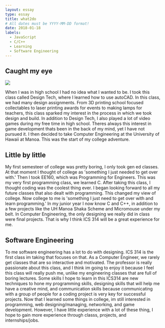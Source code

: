 ```yaml
---
layout: essay
type: essay
title: what2do
# All dates must be YYYY-MM-DD format!
date: 2018-01-18
labels:
  - JavaScript
  - C/C++
  - Learning
  - Software Engineering
---
```


## Caught my eye
<img class="ui medium right floated rounded image" src="../images/apple_lamp.png">

When I was in high school I had no idea what I wanted to be. I took this class called Design Tech, where I learned how to use autoCAD. In this class, we had many design assignments. From 3D printing school focused collectables to laser printing awards for events to making lamps for teachers, this class sparked my interest in the process in which we took design and build. In addition to Design Tech, I also played a lot of video games during my free time in high school. Theres always this interest in game development thats been in the back of my mind, yet I have not pursued it. I then decided to take Computer Engineering at the University of Hawaii at Manoa. This was the start of my college adventure.

## Little by little

My first semesteer of college was pretty boring, I only took gen ed classes. At that moment I thought of college as 'something I just needed to get over with.' Then I took EE160, which was Programming for Engineers. This was my very first programming class, we learned C. After taking this class, I thought coding was the coolest thing ever. I began looking forward to all my future classes that also dealt with programming. This changed my view of college. Now college to me is 'something I just need to get over with and learn programming.' In my junior year I now know C and C++, in addition to a few projects like the UH Manoa Shaka Scheme and Micromouse under my belt. In Computer Engineering, the only designing we really did in class were final projects. That is why I think ICS 314 will be a great experience for me. 

## Software Engineering

To me software engineering has a lot to do with designing. ICS 314 is the first class im taking that focuses on that. As a Computer Engineer, we rarely get classes that are so interactive and motivated. The professor is really passionate about this class, and I think im going to enjoy it because I feel this class will really push me, unlike my engineering classes that are full of boring lectures. Some skills I hope to learn in this ICS314 are new techniques to hone my programming skills, designing skills that will help me have a creative mind, and communication skills because communicating with a group of people for a coding project is very key for successful projects. Now that I learned some things in college, im still interested in programming, web designing/managing, networking, and game development. However, I have little experience with a lot of these thing, I hope to gain more experience through classs, projects, and internships/jobs. 



